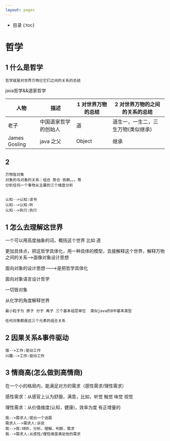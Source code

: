 ```yaml
---
layout: pages
---
```

*  目录
{:toc}
# 哲学

## 1 什么是哲学

```
哲学就是对世界万物已它们之间的关系的总结
```



java哲学&&道家哲学



| 人物          | 描述                 | 1 对世界万物的总结 | 2 对世界万物的之间的关系的总结     |
| ------------- | -------------------- | ------------------ | ---------------------------------- |
| 老子          | 中国道家哲学的创始人 | 道                 | 道生一，一生二，三生万物(类似继承) |
| James Gosling | java 之父            | Object             | 继承                               |



## 2 







```
万物皆对象
对象的与对象的关系：组合 聚合 依赖。。。等
分析任何一个事物从主要的三个维度分析

```



```sequence

认知-->认知:读书
认知-->认知:听
认知-->执行:执行

```



## 1 怎么去理解这世界

一个可以用高度抽象的词，概括这个世界 比如 道



更加具体点，把这哲学具体化，用一种具体的模型，去接解释这个世界，解释万物之间的关系-->面像对象设计思想



面向对象的设计思想--->是把哲学具体化

面向对象语言设计哲学

一切皆对象

从化学的角度解释世界



```
最小粒子为 原子 分子 离子 三个基本组层单位  类似java的8中基本类型

任何对象都是这三个元素的组合关系 
```



## 2 因果关系&事件驱动



```sequence
饿-->工作:驱动工作
兴趣-->工作:驱动工作
```



## 3 	情商高(怎么做到高情商)

在一个小的格局内，能满足对方的需求（感性需求/理性需求）

感性需求：从感官上认为舒服，满意，比如，听觉 触觉 味觉 视觉

理性需求：从价值维度(认知，健康)，效率为度 有正增量的



```sequence
我-->需求人:提出一个话题
需求人-->需求人:诉说
我-->我:倾听，分析，理解，判断，需求
我-->需求人:从感性/理性维度满足他的需求
```



